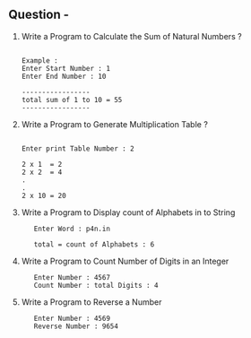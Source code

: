 ## Question - 

1. Write a  Program to Calculate the Sum of Natural Numbers ?
   
   ```

   Example : 
   Enter Start Number : 1
   Enter End Number : 10
   
   -----------------
   total sum of 1 to 10 = 55
   ----------------- 

   ```
2. Write a  Program to Generate Multiplication Table ?

    ```

    Enter print Table Number : 2
    
    2 x 1  = 2
    2 x 2  = 4
    .
    .
    2 x 10 = 20

    ```
3. Write a  Program to Display count of Alphabets in to String 
   
   ```
      Enter Word : p4n.in

      total = count of Alphabets : 6

   ```
4. Write a  Program to Count Number of Digits in an Integer

   ```
      Enter Number : 4567
      Count Number : total Digits : 4 

   ```
5. Write a  Program to Reverse a Number

   ```
      Enter Number : 4569
      Reverse Number : 9654 

   ```
   
